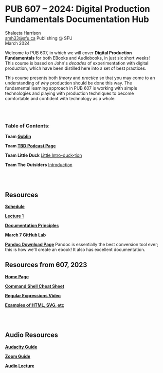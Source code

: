 # PUB 607 – 2024: Digital Production Fundamentals Documentation Hub

Shaleeta Harrison  
smh33@sfu.ca
Publishing @ SFU  
March 2024

Welcome to PUB 607, in which we will cover **Digital Production Fundamentals** for both EBooks and Audiobooks, in just six short weeks! This course is based on John's *decades* of experimentation with digital production, which have been distilled here into a set of best practices. 

This course presents both *theory* and *practice* so that you may come to an understanding of *why* production should be done this way. The fundamental learning approach in PUB 607 is working with simple technologies and playing with production techniques to become comfortable and confident with technology as a whole.

<br> </br>

### Table of Contents:

**Team [Goblin](Goblin.md)**

**Team [TBD Podcast Page](TBDPodcast.md)**

**Team Little Duck** [Little Intro-duck-tion](LittleDuck.md)

**Team The Outsiders** [Introduction](theoutsiders.md)

<br> </br>

## Resources

[**Schedule**](Schedule.md)

[**Lecture 1**](Lecture1.md)

[**Documentation Principles**](documentation.md)

[**March 7 GitHub Lab**](March7.md)

[**Pandoc Download Page**](https://pandoc.org/installing.html)
Pandoc is essentially the best conversion tool ever; this is how we'll create an ebook! It also has excellent documentation. 



## Resources from 607, 2023
[**Home Page**](https://github.com/jmaxsfu/pub607-23/blob/main/README.md)

[**Command Shell Cheat Sheet**](https://github.com/jmaxsfu/pub607-23/blob/main/Commands.md)

[**Regular Expressions Video**](https://github.com/jmaxsfu/pub607-23/blob/main/Regex.md)

[**Examples of HTML, SVG, etc**](https://github.com/jmaxsfu/pub607-23/blob/main/XMLexamples.md)


<br> </br>

## Audio Resources

[**Audacity Guide**](https://github.com/jmaxsfu/pub607-23/blob/main/DAW.md#shure-sm58)

[**Zoom Guide**](zoom.md)

[**Audio Lecture**](AudioLecture.md)
